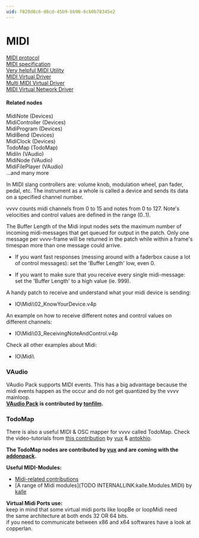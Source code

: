 ```yaml
---
uid: f829d8c6-d8cd-45b9-bb96-6cb0b78345e2
---
```


# MIDI


<a href="http://en.wikipedia.org/wiki/MIDI" class="extURL" target="_blank">MIDI protocol</a>  
<a href="http://www.midi.org/about-midi/table1.shtml" class="extURL" target="_blank">MIDI specification</a>  
<a href="http://www.midiox.com/" class="extURL" target="_blank">Very helpful MIDI Utility</a>  
<a href="http://www.nerds.de/en/loopbe1.html" class="extURL" target="_blank">MIDI Virtual Driver</a>  
<a href="http://www.tobias-erichsen.de/" class="extURL" target="_blank">Multi MIDI Virtual Driver</a>  
<a href="http://www.copperlan.org/index.php/download" class="extURL" target="_blank">MIDI Virtual Network Driver</a>  

#### Related nodes
<span class="node">MidiNote (Devices)</span>  
<span class="node">MidiController (Devices)</span>  
<span class="node">MidiProgram (Devices)</span>  
<span class="node">MidiBend (Devices)</span>  
<span class="node">MidiClock (Devices)</span>  
<span class="node">TodoMap (TodoMap)</span>  
MidiIn (VAudio)  
MidiNode (VAudio)  
MidiFilePlayer (VAudio)  
...and many more  


In MIDI slang controllers are: volume knob, modulation wheel, pan fader, pedal, etc. The instrument as a whole is called a device and sends its data on a specified channel number.   

vvvv counts midi channels from 0 to 15 and notes from 0 to 127. Note's velocities and control values are defined in the range (0..1).  

The <span class="pin">Buffer Length</span> of the Midi input nodes sets the maximum number of incoming midi-messages that get queued for output in the patch. Only one message per vvvv-frame will be returned in the patch while within a frame's timespan more than one message could arrive.  

- If you want fast responses (messing around with a faderbox cause a lot of control messages): set the 'Buffer Length' low, even 0.  

- If you want to make sure that you receive every single midi-message: set the 'Buffer Length' to a high value (ie. 999).  

A handy patch to receive and understand what your midi device is sending:  
* IO\Midi\02_KnowYourDevice.v4p  

An example on how to receive different notes and control values on different channels:  
* IO\Midi\03_ReceivingNoteAndControl.v4p  

Check all other examples about Midi:  
* IO\Midi\  

### VAudio
VAudio Pack supports MIDI events. This has a big advantage because the midi events happen as the occur and do not get quantized by the vvvv mainloop.  
**<a href="https://vvvv.org/contribution/vvvv.audio-pack-alpha" class="extURL contribution" target="_blank">VAudio Pack</a> is contributed by <span class="user"><a href="https://vvvv.org/users/tonfilm" class="extURL" target="_blank">tonfilm</a></span>.**  


### TodoMap
There is also a useful MIDI & OSC mapper for vvvv called TodoMap. Check the video-tutorials from <a href="https://vvvv.org/contribution/launchpad-(todomap-launchpad)-todomap-tutorials" class="extURL contribution" target="_blank">this contribution</a> by <span class="user"><a href="https://vvvv.org/users/vux" class="extURL" target="_blank">vux</a></span> & <span class="user"><a href="https://vvvv.org/users/antokhio" class="extURL" target="_blank">antokhio</a></span>.  

**The TodoMap nodes are contributed by <span class="user"><a href="https://vvvv.org/users/vux" class="extURL" target="_blank">vux</a></span> and are coming with the <a href="https://vvvv.org/downloads#addonpack" class="extURL" target="_blank">addonpack</a>.**  


**Useful MIDI-Modules:**  
* <a href="https://vvvv.org/contributions/all/3075" class="extURL" target="_blank">Midi-related contributions</a>  
* [A range of Midi modules](TODO INTERNALLINK:kalle.Modules.MIDI) by <span class="user"><a href="https://vvvv.org/users/kalle" class="extURL" target="_blank">kalle</a></span>  

**Virtual Midi Ports use:**  
keep in mind that some virtual midi ports like loopBe or loopMidi need   
the same architecture at both ends 32 OR 64 bits.  
if you need to communicate between x86 and x64 softwares have a look at copperlan.  




